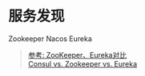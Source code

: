 # 服务发现
Zookeeper
Nacos
Eureka

> [参考: ZooKeeper、Eureka对比](https://www.cnblogs.com/jieqing/p/8394001.html)  
> [Consul vs. Zookeeper vs. Eureka ](https://stackshare.io/stackups/consul-vs-eureka-vs-zookeeper)  

